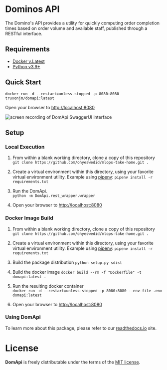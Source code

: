 # Dominos API

The Domino's API provides a utility for quickly computing order completion times based on order volume and available staff, published through a RESTful interface.

## Requirements
* [Docker v.Latest](https://docs.docker.com/get-docker/)
* [Python v3.9+](https://www.python.org/downloads/release/python-390/)

## Quick Start
	docker run -d --restart=unless-stopped -p 8080:8080 truxonjm/domapi:latest
Open your browser to [http://localhost:8080](http://localhost:8080/)

![screen recording of DomApi SwaggerUI interface](https://media4.giphy.com/media/36eozbBPPIcPPhNZJc/giphy.gif)


## Setup 

### Local Execution
1. From within a blank working directory, clone a copy of this repository
	`git clone https://github.com/ohyeswedid/mlops-take-home.git . `

2. Create a virtual environment within this directory, using your favorite virtual environment utility.   Example using [pipenv](https://pipenv.pypa.io/en/latest/): 
	`pipenv install -r requirements.txt`

3. Run the DomApi.   
	`python -m DomApi.rest_wrapper.wrapper `

4. Open your browser to [http://localhost:8080](http://localhost:8080/)


### Docker Image Build 
1. From within a blank working directory, clone a copy of this repository
	`git clone https://github.com/ohyeswedid/mlops-take-home.git . `

2. Create a virtual environment within this directory, using your favorite virtual environment utility.   Example using [pipenv](https://pipenv.pypa.io/en/latest/): 
	`pipenv install -r requirements.txt`

3. Build the package distribution
	`python setup.py sdist`

4. Build the docker image
	`docker build --rm -f "Dockerfile" -t domapi:latest . `

5. Run the resulting docker container  
	`docker run -d --restart=unless-stopped -p 8080:8080 --env-file .env domapi:latest`

6. Open your browser to [http://localhost:8080](http://localhost:8080/)


### Using DomApi
To learn more about this package, please refer to our [readthedocs.io](https://rancher.com/docs/rancher/v2.6/en/) site.


# License

 **DomApi** is freely distributable under the terms of the [MIT license](LICENSE).